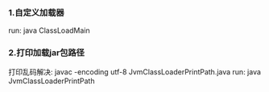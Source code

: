 ### 1.自定义加载器
run: java ClassLoadMain

### 2.打印加载jar包路径
打印乱码解决: javac -encoding utf-8 JvmClassLoaderPrintPath.java
run: java JvmClassLoaderPrintPath